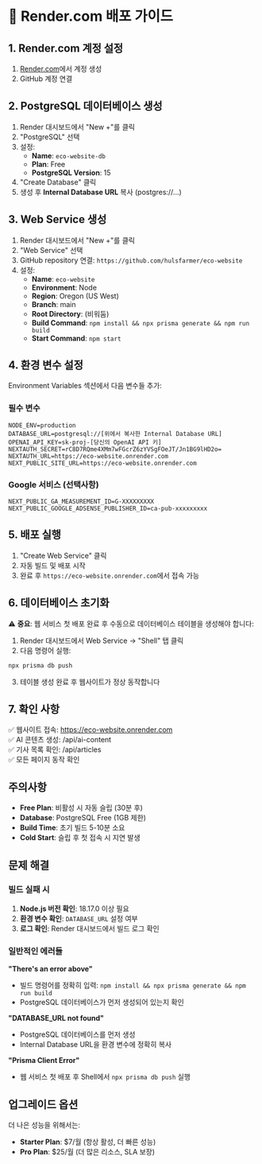 # 🚀 Render.com 배포 가이드

## 1. Render.com 계정 설정

1. [Render.com](https://render.com)에서 계정 생성
2. GitHub 계정 연결

## 2. PostgreSQL 데이터베이스 생성

1. Render 대시보드에서 "New +"를 클릭
2. "PostgreSQL" 선택
3. 설정:
   - **Name**: `eco-website-db`
   - **Plan**: Free
   - **PostgreSQL Version**: 15
4. "Create Database" 클릭
5. 생성 후 **Internal Database URL** 복사 (postgres://...)

## 3. Web Service 생성

1. Render 대시보드에서 "New +"를 클릭
2. "Web Service" 선택
3. GitHub repository 연결: `https://github.com/hulsfarmer/eco-website`
4. 설정:
   - **Name**: `eco-website`
   - **Environment**: Node
   - **Region**: Oregon (US West)
   - **Branch**: main
   - **Root Directory**: (비워둠)
   - **Build Command**: `npm install && npx prisma generate && npm run build`
   - **Start Command**: `npm start`

## 4. 환경 변수 설정

Environment Variables 섹션에서 다음 변수들 추가:

### 필수 변수
```
NODE_ENV=production
DATABASE_URL=postgresql://[위에서 복사한 Internal Database URL]
OPENAI_API_KEY=sk-proj-[당신의 OpenAI API 키]
NEXTAUTH_SECRET=rC8D7RQme4XMm7wFGcrZ6zYVSgFOeJT/Jn1BG9lHD2o=
NEXTAUTH_URL=https://eco-website.onrender.com
NEXT_PUBLIC_SITE_URL=https://eco-website.onrender.com
```

### Google 서비스 (선택사항)
```
NEXT_PUBLIC_GA_MEASUREMENT_ID=G-XXXXXXXXX
NEXT_PUBLIC_GOOGLE_ADSENSE_PUBLISHER_ID=ca-pub-xxxxxxxxx
```

## 5. 배포 실행

1. "Create Web Service" 클릭
2. 자동 빌드 및 배포 시작
3. 완료 후 `https://eco-website.onrender.com`에서 접속 가능

## 6. 데이터베이스 초기화

⚠️ **중요**: 웹 서비스 첫 배포 완료 후 수동으로 데이터베이스 테이블을 생성해야 합니다:

1. Render 대시보드에서 Web Service → "Shell" 탭 클릭
2. 다음 명령어 실행:
```bash
npx prisma db push
```
3. 테이블 생성 완료 후 웹사이트가 정상 동작합니다

## 7. 확인 사항

✅ 웹사이트 접속: https://eco-website.onrender.com  
✅ AI 콘텐츠 생성: /api/ai-content  
✅ 기사 목록 확인: /api/articles  
✅ 모든 페이지 동작 확인  

## 주의사항

- **Free Plan**: 비활성 시 자동 슬립 (30분 후)
- **Database**: PostgreSQL Free (1GB 제한)
- **Build Time**: 초기 빌드 5-10분 소요
- **Cold Start**: 슬립 후 첫 접속 시 지연 발생

## 문제 해결

### 빌드 실패 시
1. **Node.js 버전 확인**: 18.17.0 이상 필요
2. **환경 변수 확인**: `DATABASE_URL` 설정 여부
3. **로그 확인**: Render 대시보드에서 빌드 로그 확인

### 일반적인 에러들

**"There's an error above"**
- 빌드 명령어를 정확히 입력: `npm install && npx prisma generate && npm run build`
- PostgreSQL 데이터베이스가 먼저 생성되어 있는지 확인

**"DATABASE_URL not found"**
- PostgreSQL 데이터베이스를 먼저 생성
- Internal Database URL을 환경 변수에 정확히 복사

**"Prisma Client Error"**
- 웹 서비스 첫 배포 후 Shell에서 `npx prisma db push` 실행

## 업그레이드 옵션

더 나은 성능을 위해서는:
- **Starter Plan**: $7/월 (항상 활성, 더 빠른 성능)
- **Pro Plan**: $25/월 (더 많은 리소스, SLA 보장)